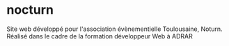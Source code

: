 # nocturn
Site web développé pour l'association évènementielle Toulousaine, Noturn. Réalisé dans le cadre de la formation développeur Web à ADRAR 
